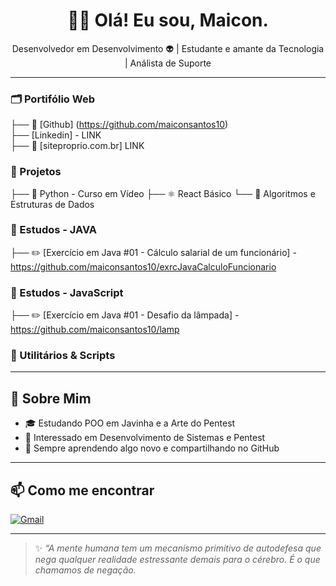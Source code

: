<h1 align="center">🧑‍💻 Olá! Eu sou, Maicon.</h1>
<p align="center">
  Desenvolvedor em Desenvolvimento 👽 | Estudante e amante da Tecnologia | Análista de Suporte 
</p>


---

### 🗂️ Portifólio Web 
├── 💼 [Github] (https://github.com/maiconsantos10) <br> 
├── <i class="fa fa-linkedin" aria-hidden="true"></i> [Linkedin] - LINK <br> 
├── 💼 [siteproprio.com.br] LINK <br>


### 📁 Projetos
├── 🐍 Python - Curso em Vídeo
├── ⚛️ React Básico
└── 🔣 Algoritmos e Estruturas de Dados

### 📁 Estudos - JAVA
├── ✏️ [Exercício em Java #01 - Cálculo salarial de um funcionário] - https://github.com/maiconsantos10/exrcJavaCalculoFuncionario



### 📁 Estudos - JavaScript
├── ✏️ [Exercício em Java #01 - Desafio da lâmpada] - https://github.com/maiconsantos10/lamp



### 📁 Utilitários & Scripts

---

## 🌱 Sobre Mim

- 🎓 Estudando POO em Javinha e a Arte do Pentest
- 🧠 Interessado em Desenvolvimento de Sistemas e Pentest
- 🚀 Sempre aprendendo algo novo e compartilhando no GitHub

---

## 📫 Como me encontrar
  
[![Gmail](https://img.shields.io/badge/-Email-red?style=flat&logo=gmail&logoColor=white)](mailto:maiconemanueldeoliveira@outlook.com)

---

> ✨ *“A mente humana tem um mecanismo primitivo de autodefesa que nega qualquer realidade estressante demais para o cérebro. É o que chamamos de negação.*

